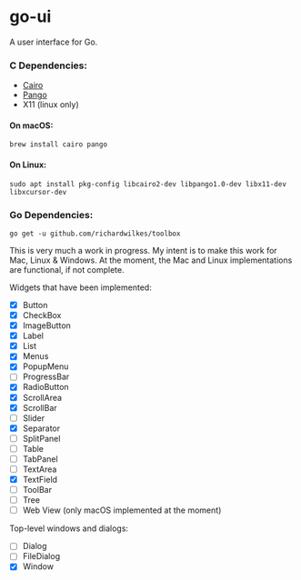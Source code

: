 # go-ui
A user interface for Go.

### C Dependencies:
- [Cairo](https://www.cairographics.org)
- [Pango](http://www.pango.org)
- X11 (linux only)

#### On macOS:
```
brew install cairo pango
```

#### On Linux:
```
sudo apt install pkg-config libcairo2-dev libpango1.0-dev libx11-dev libxcursor-dev
```

### Go Dependencies:
```
go get -u github.com/richardwilkes/toolbox
```

This is very much a work in progress. My intent is to make this work for Mac, Linux & Windows.
At the moment, the Mac and Linux implementations are functional, if not complete.

Widgets that have been implemented:

- [x] Button
- [x] CheckBox
- [x] ImageButton
- [x] Label
- [x] List
- [x] Menus
- [x] PopupMenu
- [ ] ProgressBar
- [x] RadioButton
- [x] ScrollArea
- [x] ScrollBar
- [ ] Slider
- [x] Separator
- [ ] SplitPanel
- [ ] Table
- [ ] TabPanel
- [ ] TextArea
- [x] TextField
- [ ] ToolBar
- [ ] Tree
- [ ] Web View (only macOS implemented at the moment)

Top-level windows and dialogs:

- [ ] Dialog
- [ ] FileDialog
- [x] Window
